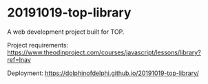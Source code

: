 # 20191019-top-library

A web development project built for TOP.

Project requirements: https://www.theodinproject.com/courses/javascript/lessons/library?ref=lnav

Deployment: https://dolphinofdelphi.github.io/20191019-top-library/
